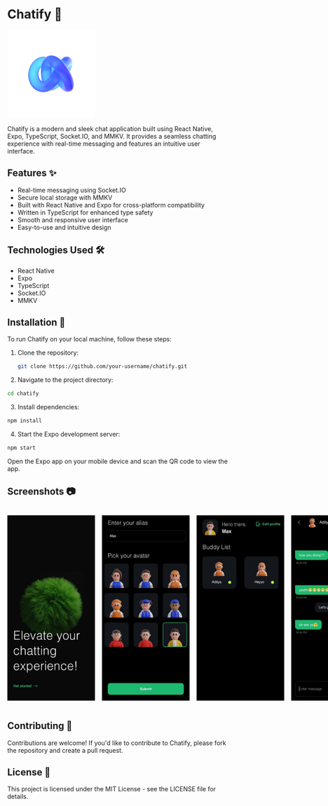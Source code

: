 # Chatify 🚀

<img src="./assets/images/Chatify Logo.png" alt="Chatify logo" width="200">

Chatify is a modern and sleek chat application built using React Native, Expo, TypeScript, Socket.IO, and MMKV. It provides a seamless chatting experience with real-time messaging and features an intuitive user interface.

## Features ✨

- Real-time messaging using Socket.IO
- Secure local storage with MMKV
- Built with React Native and Expo for cross-platform compatibility
- Written in TypeScript for enhanced type safety
- Smooth and responsive user interface
- Easy-to-use and intuitive design

## Technologies Used 🛠️

- React Native
- Expo
- TypeScript
- Socket.IO
- MMKV

## Installation 📲

To run Chatify on your local machine, follow these steps:

1. Clone the repository:
   ```bash
   git clone https://github.com/your-username/chatify.git
   ```
2. Navigate to the project directory:

```bash
cd chatify
```

3. Install dependencies:

```bash
npm install
```

4. Start the Expo development server:

```bash
npm start
```

Open the Expo app on your mobile device and scan the QR code to view the app.

## Screenshots 📷

<div style="display: flex; flex-direction: row; gap: 16px; padding: 16px 0;">
  <img src="./assets/images/screenshot1.jpg" alt="Screenshot 1" width="200">
  <img src="./assets/images/screenshot2.jpg" alt="Screenshot 2" width="200">
  <img src="./assets/images/screenshot3.jpg" alt="Screenshot 3" width="200">
  <img src="./assets/images/screenshot4.jpg" alt="Screenshot 4" width="200">
</div>

## Contributing 🤝

Contributions are welcome! If you'd like to contribute to Chatify, please fork the repository and create a pull request.

## License 📝

This project is licensed under the MIT License - see the LICENSE file for details.
